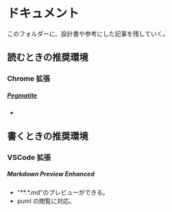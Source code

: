 # ドキュメント

このフォルダーに、設計書や参考にした記事を残していく。

## 読むときの推奨環境

### Chrome 拡張

##### [Pegmatite](https://chrome.google.com/webstore/detail/pegmatite/jegkfbnfbfnohncpcfcimepibmhlkldo)

-

## 書くときの推奨環境

### VSCode 拡張

##### Markdown Preview Enhanced

- "\*\*\.\*.md"のプレビューができる。
- puml の閲覧に対応。
